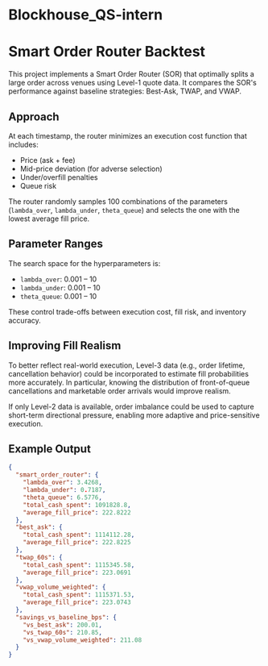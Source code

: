 # Blockhouse_QS-intern

# Smart Order Router Backtest

This project implements a Smart Order Router (SOR) that optimally splits a large order across venues using Level-1 quote data. It compares the SOR's performance against baseline strategies: Best-Ask, TWAP, and VWAP.

## Approach

At each timestamp, the router minimizes an execution cost function that includes:

- Price (ask + fee)
- Mid-price deviation (for adverse selection)
- Under/overfill penalties
- Queue risk

The router randomly samples 100 combinations of the parameters (`lambda_over`, `lambda_under`, `theta_queue`) and selects the one with the lowest average fill price.

## Parameter Ranges

The search space for the hyperparameters is:

- `lambda_over`: 0.001 – 10  
- `lambda_under`: 0.001 – 10  
- `theta_queue`: 0.001 – 10

These control trade-offs between execution cost, fill risk, and inventory accuracy.

## Improving Fill Realism

To better reflect real-world execution, Level-3 data (e.g., order lifetime, cancellation behavior) could be incorporated to estimate fill probabilities more accurately. In particular, knowing the distribution of front-of-queue cancellations and marketable order arrivals would improve realism.

If only Level-2 data is available, order imbalance could be used to capture short-term directional pressure, enabling more adaptive and price-sensitive execution.

## Example Output

```json
{
  "smart_order_router": {
    "lambda_over": 3.4268,
    "lambda_under": 0.7187,
    "theta_queue": 6.5776,
    "total_cash_spent": 1091828.8,
    "average_fill_price": 222.8222
  },
  "best_ask": {
    "total_cash_spent": 1114112.28,
    "average_fill_price": 222.8225
  },
  "twap_60s": {
    "total_cash_spent": 1115345.58,
    "average_fill_price": 223.0691
  },
  "vwap_volume_weighted": {
    "total_cash_spent": 1115371.53,
    "average_fill_price": 223.0743
  },
  "savings_vs_baseline_bps": {
    "vs_best_ask": 200.01,
    "vs_twap_60s": 210.85,
    "vs_vwap_volume_weighted": 211.08
  }
}
